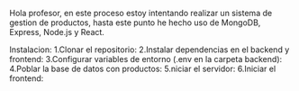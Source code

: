 Hola profesor, en este proceso estoy intentando realizar un sistema de gestion de productos,
hasta este punto he hecho uso de MongoDB, Express, Node.js y React.

Instalacion:
1.Clonar el repositorio:
2.Instalar dependencias en el backend y frontend:
3.Configurar variables de entorno (.env en la carpeta backend):
4.Poblar la base de datos con productos:
5.niciar el servidor:
6.Iniciar el frontend:
